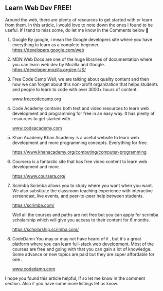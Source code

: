 ## Learn Web Dev FREE!

Around the web, there are plenty of resources to get started with or learn from them. In this article, i would love to note down the ones I found to be useful. If I tend to miss some, do let me know in the Comments below 🙌

1. Google 
By google, i mean the Google developers site where you have everything to learn as a complete beginner.
https://developers.google.com/web

2. MDN Web Docs are one of the huge libraries of documentation where you can learn web dev by Mozilla and Google.
https://developer.mozilla.org/en-US/

3. Free Code Camp
   Well, we are talking about quality content and then how we can forget 
   about this non-profit organization that helps students and 
   people to learn to code with over 3000+ hours of content.

     www.freecodecamp.org


4. Code Academy contains both text and video resources to learn web 
  development and programming for free in an easy way. It has plenty 
  of resources to get started with.

      www.codeacademy.com

5. Khan Academy
   Khan Academy is a useful website to learn web development and 
   more programming concepts. Everything for free.

      https://www.khanacademy.org/computing/computer-programming

6. Coursera is a fantastic site that has free video content to 
   learn web development and more.

      https://www.coursera.org/

7. Scrimba 
   Scrimba allows you to study where you want when you want. We 
   also substitute the classroom teaching experience with 
   interactive screencast, live events, and peer-to-peer help 
   between students.

      https://scrimba.com/

   Well all the courses and paths are not free but you can apply for 
   scrimba scholarship which will give you access to their content 
   for 6 months.

     https://scholarship.scrimba.com/

8. CodeDamn
  You may or may not have heard of it , but it's a great platform 
  where you can learn full-stack web development. Most of the 
  courses are free and going with that you can gain a lot of 
  knowledge. Some advance or new topics are paid but they are super 
  affordable for one .

      www.codedamn.com


I hope you found this article helpful, if so let me know in the comment section. Also if you have some more listings let us know.